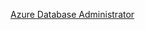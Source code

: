 [Azure Database Administrator](https://learn.microsoft.com/certifications/azure-database-administrator-associate/)